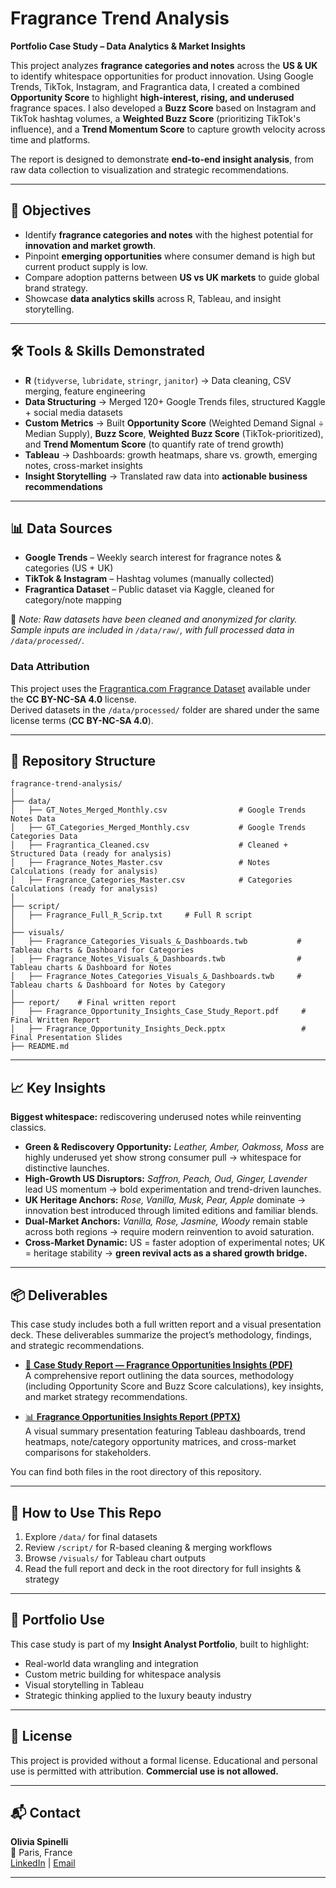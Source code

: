 # Fragrance Trend Analysis  

**Portfolio Case Study – Data Analytics & Market Insights**

This project analyzes **fragrance categories and notes** across the **US & UK** to identify whitespace opportunities for product innovation. Using Google Trends, TikTok, Instagram, and Fragrantica data, I created a combined **Opportunity Score** to highlight **high-interest, rising, and underused** fragrance spaces. I also developed a **Buzz Score** based on Instagram and TikTok hashtag volumes, a **Weighted Buzz Score** (prioritizing TikTok's influence), and a **Trend Momentum Score** to capture growth velocity across time and platforms.

The report is designed to demonstrate **end-to-end insight analysis**, from raw data collection to visualization and strategic recommendations.

---

## 🚀 Objectives  
- Identify **fragrance categories and notes** with the highest potential for **innovation and market growth**.  
- Pinpoint **emerging opportunities** where consumer demand is high but current product supply is low.  
- Compare adoption patterns between **US vs UK markets** to guide global brand strategy.  
- Showcase **data analytics skills** across R, Tableau, and insight storytelling.  

---

## 🛠️ Tools & Skills Demonstrated  
- **R** (`tidyverse`, `lubridate`, `stringr`, `janitor`) → Data cleaning, CSV merging, feature engineering  
- **Data Structuring** → Merged 120+ Google Trends files, structured Kaggle + social media datasets  
- **Custom Metrics** → Built **Opportunity Score** (Weighted Demand Signal ÷ Median Supply), **Buzz Score**, **Weighted Buzz Score** (TikTok-prioritized), and **Trend Momentum Score** (to quantify rate of trend growth)  
- **Tableau** → Dashboards: growth heatmaps, share vs. growth, emerging notes, cross-market insights  
- **Insight Storytelling** → Translated raw data into **actionable business recommendations**

---

## 📊 Data Sources  
- **Google Trends** – Weekly search interest for fragrance notes & categories (US + UK)  
- **TikTok & Instagram** – Hashtag volumes (manually collected)  
- **Fragrantica Dataset** – Public dataset via Kaggle, cleaned for category/note mapping  

📌 *Note: Raw datasets have been cleaned and anonymized for clarity. Sample inputs are included in `/data/raw/`, with full processed data in `/data/processed/`.*

### Data Attribution
This project uses the [Fragrantica.com Fragrance Dataset](https://www.kaggle.com/datasets/olgagmiufana1/fragrantica-com-fragrance-dataset) available under the **CC BY-NC-SA 4.0** license.  
Derived datasets in the `/data/processed/` folder are shared under the same license terms (**CC BY-NC-SA 4.0**).

---

## 📂 Repository Structure  
```text
fragrance-trend-analysis/
│
├── data/
│   ├── GT_Notes_Merged_Monthly.csv                # Google Trends Notes Data
│   ├── GT_Categories_Merged_Monthly.csv           # Google Trends Categories Data
│   ├── Fragrantica_Cleaned.csv                    # Cleaned + Structured Data (ready for analysis)
│   ├── Fragrance_Notes_Master.csv                 # Notes Calculations (ready for analysis)
│   ├── Fragrance_Categories_Master.csv            # Categories Calculations (ready for analysis)
│
├── script/
│   ├── Fragrance_Full_R_Scrip.txt     # Full R script
│
├── visuals/
│   ├── Fragrance_Categories_Visuals_&_Dashboards.twb           # Tableau charts & Dashboard for Categories
│   ├── Fragrance_Notes_Visuals_&_Dashboards.twb                # Tableau charts & Dashboard for Notes
│   ├── Fragrance_Notes_Categories_Visuals_&_Dashboards.twb     # Tableau charts & Dashboard for Notes by Category
│
├── report/    # Final written report  
│   ├── Fragrance_Opportunity_Insights_Case_Study_Report.pdf     # Final Written Report
│   ├── Fragrance_Opportunity_Insights_Deck.pptx                 # Final Presentation Slides
├── README.md  
 ``` 

---
## 📈 Key Insights
**Biggest whitespace:** rediscovering underused notes while reinventing classics.  

- **Green & Rediscovery Opportunity:** *Leather, Amber, Oakmoss, Moss* are highly underused yet show strong consumer pull → whitespace for distinctive launches.
- **High-Growth US Disruptors:** *Saffron, Peach, Oud, Ginger, Lavender* lead US momentum → bold experimentation and trend-driven launches.
- **UK Heritage Anchors:** *Rose, Vanilla, Musk, Pear, Apple* dominate → innovation best introduced through limited editions and familiar blends.  
- **Dual-Market Anchors:** *Vanilla, Rose, Jasmine, Woody* remain stable across both regions → require modern reinvention to avoid saturation.  
- **Cross-Market Dynamic:** US = faster adoption of experimental notes; UK = heritage stability → **green revival acts as a shared growth bridge.**

---
## 📦 Deliverables

This case study includes both a full written report and a visual presentation deck. These deliverables summarize the project’s methodology, findings, and strategic recommendations.

- [📄 **Case Study Report — Fragrance Opportunities Insights (PDF)**](report/Fragrance_Opportunity_Insights_Case_Report.pdf)  
  A comprehensive report outlining the data sources, methodology (including Opportunity Score and Buzz Score calculations), key insights, and market strategy recommendations.

- [📊 **Fragrance Opportunities Insights Report (PPTX)**](report/Fragrance_Opportunitiy_Insights_Deck.pptx)  
  A visual summary presentation featuring Tableau dashboards, trend heatmaps, note/category opportunity matrices, and cross-market comparisons for stakeholders.

You can find both files in the root directory of this repository.

---
## 📌 How to Use This Repo  
1. Explore `/data/` for final datasets  
2. Review `/script/` for R-based cleaning & merging workflows  
3. Browse `/visuals/` for Tableau chart outputs  
4. Read the full report and deck in the root directory for full insights & strategy  

---

## 📖 Portfolio Use  
This case study is part of my **Insight Analyst Portfolio**, built to highlight:

- Real-world data wrangling and integration  
- Custom metric building for whitespace analysis  
- Visual storytelling in Tableau  
- Strategic thinking applied to the luxury beauty industry  

---

## 📜 License  

This project is provided without a formal license. Educational and personal use is permitted with attribution. **Commercial use is not allowed.**

---

## 📬 Contact  

**Olivia Spinelli**  
📍 Paris, France  
[LinkedIn](https://www.linkedin.com/in/olivia-spinelli) | [Email](mailto:spinellio19@gmail.com)

---
